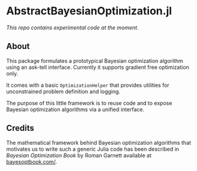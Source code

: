 # AbstractBayesianOptimization.jl

*This repo contains experimental code at the moment.*

## About

This package formulates a prototypical Bayesian optimization algorithm using an ask-tell interface. Currently it supports gradient free optimization only.

It comes with a basic `OptimizationHelper` that provides utilities for unconstrained problem definition and logging.

The purpose of this little framework is to reuse code and to expose Bayesian optimization algorithms via a unified interface.

## Credits

The mathematical framework behind Bayesian optimization algorithms that motivates us to write such a generic Julia code has been described in *Bayesian Optimization Book* by Roman Garnett available at [bayesoptbook.com/](https://bayesoptbook.com/).
